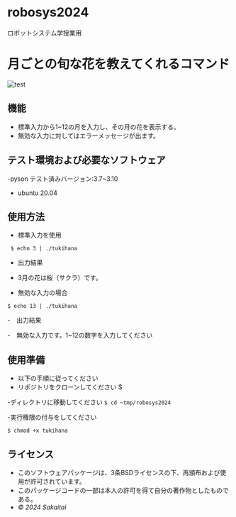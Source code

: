 # robosys2024
ロボットシステム学授業用

# 月ごとの旬な花を教えてくれるコマンド
![test](https://github.com/sakaitai/robosys2024/actions/workflows/test.yml/badge.svg)

## 機能
- 標準入力から1~12の月を入力し、その月の花を表示する。
- 無効な入力に対してはエラーメッセージが出ます。

## テスト環境および必要なソフトウェア
-pyson
 テスト済みバージョン:3.7~3.10
- ubuntu 20.04
 
 ## 使用方法
- 標準入力を使用
  
` $ echo 3 | ./tukihana`

- 出力結果
- 3月の花は桜（サクラ）です。
  
- 無効な入力の場合
  
`$ echo 13 | ./tukihana `

-　出力結果

-　無効な入力です。1~12の数字を入力してください

## 使用準備
- 以下の手順に従ってください
- リポジトリをクローンしてください
$

-ディレクトリに移動してください
`$ cd ~tmp/robosys2024`

-実行権限の付与をしてください

`$ chmod +x tukihana`



## ライセンス
- このソフトウェアパッケージは、3条BSDライセンスの下、再頒布および使用が許可されています。
- このパッケージコードの一部は本人の許可を得て自分の著作物としたものである。
-  *© 2024 Sakaitai*



